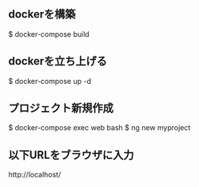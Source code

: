 ## dockerを構築
$ docker-compose build

## dockerを立ち上げる
$ docker-compose up -d

## プロジェクト新規作成
$ docker-compose exec web bash
$ ng new myproject

## 以下URLをブラウザに入力
http://localhost/
